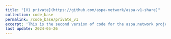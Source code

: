 ```yaml
---
title: "[V1 private](https://github.com/aspa-network/aspa-v1-share)"
collection: code_base
permalink: /code_base/private_v1
excerpt: 'This is the second version of code for the aspa.network project. Please contact us at aspa.life1@gmail.com for accessing the private code.'
last update: 2024-05-26
---
```

